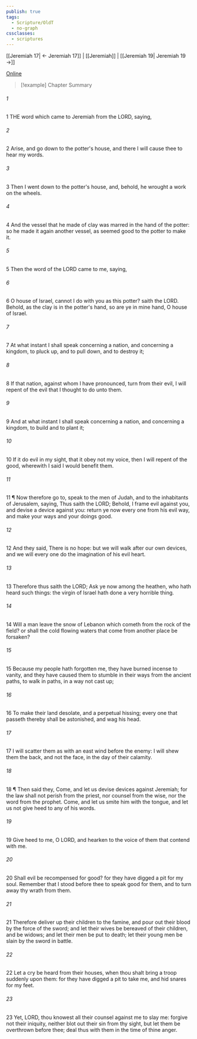 ```yaml
---
publish: true
tags:
  - Scripture/OldT
  - no-graph
cssclasses:
  - scriptures
---
```

[[Jeremiah 17| ← Jeremiah 17]] | [[Jeremiah]] | [[Jeremiah 19| Jeremiah 19 →]]

[Online](https://churchofjesuschrist.org/study/scriptures/ot/jer/18?lang=eng)

>[!example] Chapter Summary
>
###### 1
1 THE word which came to Jeremiah from the LORD, saying,
###### 2
2 Arise, and go down to the potter's house, and there I will cause thee to hear my words.
###### 3
3 Then I went down to the potter's house, and, behold, he wrought a work on the wheels.
###### 4
4 And the vessel that he made of clay was marred in the hand of the potter: so he made it again another vessel, as seemed good to the potter to make it.
###### 5
5 Then the word of the LORD came to me, saying,
###### 6
6 O house of Israel, cannot I do with you as this potter?  saith the LORD.  Behold, as the clay is in the potter's hand, so are ye in mine hand, O house of Israel.
###### 7
7 At what instant I shall speak concerning a nation, and concerning a kingdom, to pluck up, and to pull down, and to destroy it;
###### 8
8 If that nation, against whom I have pronounced, turn from their evil, I will repent of the evil that I thought to do unto them.
###### 9
9 And at what instant I shall speak concerning a nation, and concerning a kingdom, to build and to plant it;
###### 10
10 If it do evil in my sight, that it obey not my voice, then I will repent of the good, wherewith I said I would benefit them.
###### 11
11 ¶ Now therefore go to, speak to the men of Judah, and to the inhabitants of Jerusalem, saying, Thus saith the LORD; Behold, I frame evil against you, and devise a device against you: return ye now every one from his evil way, and make your ways and your doings good.
###### 12
12 And they said, There is no hope: but we will walk after our own devices, and we will every one do the imagination of his evil heart.
###### 13
13 Therefore thus saith the LORD; Ask ye now among the heathen, who hath heard such things: the virgin of Israel hath done a very horrible thing.
###### 14
14 Will a man leave the snow of Lebanon which cometh from the rock of the field?  or shall the cold flowing waters that come from another place be forsaken?
###### 15
15 Because my people hath forgotten me, they have burned incense to vanity, and they have caused them to stumble in their ways from the ancient paths, to walk in paths, in a way not cast up;
###### 16
16 To make their land desolate, and a perpetual hissing; every one that passeth thereby shall be astonished, and wag his head.
###### 17
17 I will scatter them as with an east wind before the enemy: I will shew them the back, and not the face, in the day of their calamity.
###### 18
18 ¶ Then said they, Come, and let us devise devices against Jeremiah; for the law shall not perish from the priest, nor counsel from the wise, nor the word from the prophet.  Come, and let us smite him with the tongue, and let us not give heed to any of his words.
###### 19
19 Give heed to me, O LORD, and hearken to the voice of them that contend with me.
###### 20
20 Shall evil be recompensed for good?  for they have digged a pit for my soul.  Remember that I stood before thee to speak good for them, and to turn away thy wrath from them.
###### 21
21 Therefore deliver up their children to the famine, and pour out their blood by the force of the sword; and let their wives be bereaved of their children, and be widows; and let their men be put to death; let their young men be slain by the sword in battle.
###### 22
22 Let a cry be heard from their houses, when thou shalt bring a troop suddenly upon them: for they have digged a pit to take me, and hid snares for my feet.
###### 23
23 Yet, LORD, thou knowest all their counsel against me to slay me: forgive not their iniquity, neither blot out their sin from thy sight, but let them be overthrown before thee; deal thus with them in the time of thine anger.



